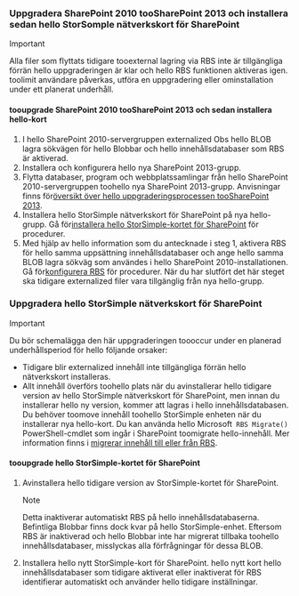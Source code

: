 <!--author=SharS last changed: 9/17/15-->

### <a name="upgrade-sharepoint-2010-toosharepoint-2013-and-then-install-hello-storsomple-adapter-for-sharepoint"></a>Uppgradera SharePoint 2010 tooSharePoint 2013 och installera sedan hello StorSomple nätverkskort för SharePoint
> [!IMPORTANT]
> Alla filer som flyttats tidigare tooexternal lagring via RBS inte är tillgängliga förrän hello uppgraderingen är klar och hello RBS funktionen aktiveras igen. toolimit användare påverkas, utföra en uppgradering eller ominstallation under ett planerat underhåll.
> 
> 

#### <a name="tooupgrade-sharepoint-2010-toosharepoint-2013-and-then-install-hello-adapter"></a>tooupgrade SharePoint 2010 tooSharePoint 2013 och sedan installera hello-kort
1. I hello SharePoint 2010-servergruppen externalized Obs hello BLOB lagra sökvägen för hello Blobbar och hello innehållsdatabaser som RBS är aktiverad. 
2. Installera och konfigurera hello nya SharePoint 2013-grupp. 
3. Flytta databaser, program och webbplatssamlingar från hello SharePoint 2010-servergruppen toohello nya SharePoint 2013-grupp. Anvisningar finns för[översikt över hello uppgraderingsprocessen tooSharePoint 2013](https://technet.microsoft.com/library/cc262483.aspx).
4. Installera hello StorSimple nätverkskort för SharePoint på nya hello-grupp. Gå för[installera hello StorSimple-kortet för SharePoint](#install-the-storsimple-adapter-for-sharepoint) för procedurer.
5. Med hjälp av hello information som du antecknade i steg 1, aktivera RBS för hello samma uppsättning innehållsdatabaser och ange hello samma BLOB lagra sökväg som användes i hello SharePoint 2010-installationen. Gå för[konfigurera RBS](#configure-rbs) för procedurer. När du har slutfört det här steget ska tidigare externalized filer vara tillgänglig från nya hello-grupp. 

### <a name="upgrade-hello-storsimple-adapter-for-sharepoint"></a>Uppgradera hello StorSimple nätverkskort för SharePoint
> [!IMPORTANT]
> Du bör schemalägga den här uppgraderingen toooccur under en planerad underhållsperiod för hello följande orsaker:
> 
> * Tidigare blir externalized innehåll inte tillgängliga förrän hello nätverkskort installeras.
> * Allt innehåll överförs toohello plats när du avinstallerar hello tidigare version av hello StorSimple nätverkskort för SharePoint, men innan du installerar hello ny version, kommer att lagras i hello innehållsdatabasen. Du behöver toomove innehåll toohello StorSimple enheten när du installerar nya hello-kort. Du kan använda hello Microsoft` RBS Migrate()` PowerShell-cmdlet som ingår i SharePoint toomigrate hello-innehåll. Mer information finns i [migrerar innehåll till eller från RBS](https://technet.microsoft.com/library/ff628255.aspx). 
> 
> 

#### <a name="tooupgrade-hello-storsimple-adapter-for-sharepoint"></a>tooupgrade hello StorSimple-kortet för SharePoint
1. Avinstallera hello tidigare version av StorSimple-kortet för SharePoint.
   
   > [!NOTE]
   > Detta inaktiverar automatiskt RBS på hello innehållsdatabaserna. Befintliga Blobbar finns dock kvar på hello StorSimple-enhet. Eftersom RBS är inaktiverad och hello Blobbar inte har migrerat tillbaka toohello innehållsdatabaser, misslyckas alla förfrågningar för dessa BLOB. 
   > 
   > 
2. Installera hello nytt StorSimple-kort för SharePoint. hello nytt kort hello innehållsdatabaser som tidigare aktiverat eller inaktiverat för RBS identifierar automatiskt och använder hello tidigare inställningar.


